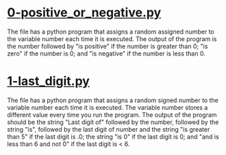 # [0-positive_or_negative.py](https://github.com/RobinM2022/alx-higher_level_programming/blob/master/0x01-python-if_else_loops_functions/0-positive_or_negative.py)
The file has a python program that assigns a random assigned number to the variable number each time it is executed. The output of the program is the number followed by "is positive" if the number is greater than 0; "is zero" if the number is 0; and "is negative" if the number is less than 0. 

# [1-last_digit.py]()
The file has a python program that assigns a random signed number to the variable number each time it is executed. The variable number stores a different value every time you run the program. The output of the program should be the string "Last digit of" followed by the number, followed by the string "is", followed by the last digit of number and the string "is greater than 5" if the last digit is .0; the string "is 0" if the last digit is 0; and "and is less than 6 and not 0" if the last digit is < 6.
